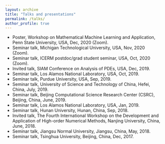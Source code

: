 ```yaml
---
layout: archive
title: "Talks and presentations"
permalink: /talks/
author_profile: true
---
```

- Poster, Workshop on Mathematical Machine Learning and Application, Penn State University, USA, Dec, 2020 (Zoom). 
- Seminar talk, Michigan Technological University, USA, Nov, 2020 (Zoom). 
- Seminar talk, ICERM postdoc/grad student seminar, USA, Oct, 2020 (Zoom). 
- Invited talk, SIAM Conference on Analysis of PDEs, USA, Dec, 2019. 
- Seminar talk, Los Alamos National Laboratory, USA, Oct, 2019. 
- Seminar talk, Purdue University, USA, Sep, 2019. 
- Seminar talk, University of Science and Technology of China, Hefei, China, July, 2019. 
- Seminar talk, Beijing Computational Science Research Center (CSRC), Beijing, China, June, 2019. 
- Seminar talk, Los Alamos National Laboratory, USA, Jan, 2019. 
- Seminar talk, Hunan University, Hunan, China, Sep, 2018. 
- Invited talk, The Fourth International Workshop on the Development and Application of High-order Numerical Methods, Nanjing University, China, June, 2018. 
- Seminar talk, Jiangsu Normal University, Jiangsu, China, May, 2018. 
- Seminar talk, Tsinghua University, Beijing, China, Dec, 2017.
